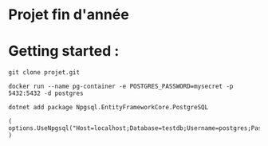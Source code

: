 # Projet fin d'année


# Getting started : 

```
git clone projet.git

docker run --name pg-container -e POSTGRES_PASSWORD=mysecret -p 5432:5432 -d postgres

dotnet add package Npgsql.EntityFrameworkCore.PostgreSQL

( options.UseNpgsql("Host=localhost;Database=testdb;Username=postgres;Password=mysecret");
)



```